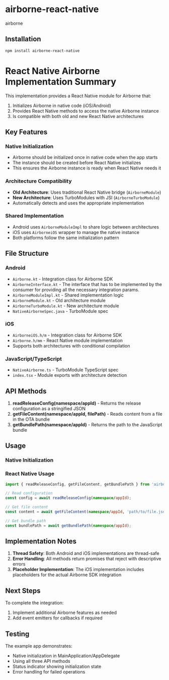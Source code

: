# airborne-react-native

airborne

## Installation

```sh
npm install airborne-react-native
```

# React Native Airborne Implementation Summary

This implementation provides a React Native module for Airborne that:
1. Initializes Airborne in native code (iOS/Android)
2. Provides React Native methods to access the native Airborne instance
3. Is compatible with both old and new React Native architectures

## Key Features

### Native Initialization
- Airborne should be initialized once in native code when the app starts
- The instance should be created before React Native initializes
- This ensures the Airborne instance is ready when React Native needs it

### Architecture Compatibility
- **Old Architecture**: Uses traditional React Native bridge (`AirborneModule`)
- **New Architecture**: Uses TurboModules with JSI (`AirborneTurboModule`)
- Automatically detects and uses the appropriate implementation

### Shared Implementation
- Android uses `AirborneModuleImpl` to share logic between architectures
- iOS uses `AirborneiOS` wrapper to manage the native instance
- Both platforms follow the same initialization pattern

## File Structure

### Android
- `Airborne.kt` - Integration class for Airborne SDK
- `AirborneInterface.kt` - The interface that has to be implemented by the consumer for providing all the necessary integration params.
- `AirborneModuleImpl.kt` - Shared implementation logic
- `AirborneModule.kt` - Old architecture module
- `AirborneTurboModule.kt` - New architecture module
- `NativeAirborneSpec.java` - TurboModule spec

### iOS
- `AirborneiOS.h/m` - Integration class for Airborne SDK
- `Airborne.h/mm` - React Native module implementation
- Supports both architectures with conditional compilation

### JavaScript/TypeScript
- `NativeAirborne.ts` - TurboModule TypeScript spec
- `index.tsx` - Module exports with architecture detection

## API Methods

1. **readReleaseConfig(namespace/appId)** - Returns the release configuration as a stringified JSON
2. **getFileContent(namespace/appId, filePath)** - Reads content from a file in the OTA bundle
3. **getBundlePath(namespace/appId)** - Returns the path to the JavaScript bundle

## Usage

### Native Initialization



### React Native Usage
```typescript
import { readReleaseConfig, getFileContent, getBundlePath } from 'airborne-react-native';

// Read configuration
const config = await readReleaseConfig(namespace/appId);

// Get file content
const content = await getFileContent(namespace/appId, 'path/to/file.json');

// Get bundle path
const bundlePath = await getBundlePath(namespace/appId);
```

## Implementation Notes

1. **Thread Safety**: Both Android and iOS implementations are thread-safe
2. **Error Handling**: All methods return promises that reject with descriptive errors
3. **Placeholder Implementation**: The iOS implementation includes placeholders for the actual Airborne SDK integration

## Next Steps

To complete the integration:
1. Implement additional Airborne features as needed
2. Add event emitters for callbacks if required

## Testing

The example app demonstrates:
- Native initialization in MainApplication/AppDelegate
- Using all three API methods
- Status indicator showing initialization state
- Error handling for failed operations
